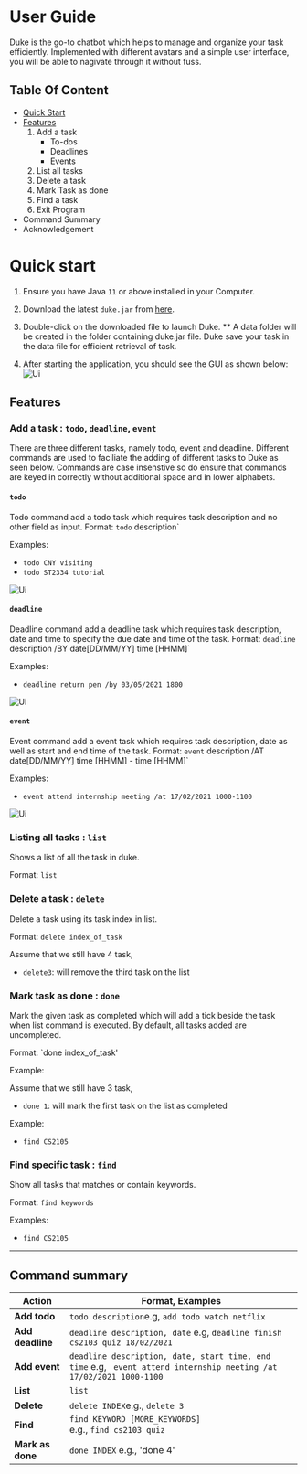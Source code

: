 # User Guide

Duke is the go-to chatbot which helps to manage and organize your task efficiently. Implemented with different avatars and a simple user interface, you will be able to nagivate through it without fuss.

## Table Of Content

* [Quick Start](#quick-start)
* [Features](#features)
	1. Add a task 
		* To-dos
		* Deadlines
		* Events
	2. List all tasks
	3. Delete a task
	4. Mark Task as done
	5. Find a task
	5. Exit Program
* Command Summary
* Acknowledgement 

# Quick start

1. Ensure you have Java `11` or above installed in your Computer.

2. Download the latest `duke.jar` from [here](https://github.com/se-edu/addressbook-level3/releases).

3. Double-click on the downloaded file to launch Duke. 
	** A data folder will be created in the folder containing duke.jar file. Duke save your task in the data file for efficient retrieval of task. 
	
4. After starting the application, you should see the GUI as shown below:
![Ui](https://github.com/SiTingST/ip/blob/master/docs/Ui.PNG)



## Features

### Add a task :  `todo`, `deadline`, `event`

There are three different tasks, namely todo, event and deadline. 
Different commands are used to faciliate the adding of different tasks to Duke as seen below.
Commands are case insenstive so do ensure that commands are keyed in correctly without additional space and in lower alphabets. 

#### `todo`
Todo command add a todo task which requires task description and no other field as input.
Format: `todo` description`

Examples:
* `todo CNY visiting`
* `todo ST2334 tutorial`

![Ui](images/addTodoTask.png)

#### `deadline`
Deadline command add a deadline task which requires task description, date and time to specify the due date and time of the task. 
Format: `deadline` description /BY date[DD/MM/YY] time [HHMM]`

Examples:
* `deadline return pen /by 03/05/2021 1800`

![Ui](images/addTodoTask.png)

#### `event`
Event command add a event task which requires task description, date as well as start and end time of the task. 
Format: `event` description /AT date[DD/MM/YY] time [HHMM] - time [HHMM]`

Examples:
* `event attend internship meeting /at 17/02/2021 1000-1100`

![Ui](images/addTodoTask.png)


### Listing all tasks : `list`

Shows a list of all the task in duke.

Format: `list`

### Delete a task : `delete`

Delete a task using its task index in list.

Format: `delete index_of_task`

Assume that we still have 4 task, 
* `delete3`: will remove the third task on the list


### Mark task as done : `done`

Mark the given task as completed which will add a tick beside the task when list command is executed. 
By default, all tasks added are uncompleted. 

Format: `done index_of_task'

Example:

Assume that we still have 3 task, 
* `done 1`: will mark the first task on the list as completed 


Example:
* `find CS2105`


### Find specific task : `find`

Show all tasks that matches or contain keywords. 

Format: `find keywords`

Examples:
* `find CS2105`

--------------------------------------------------------------------------------------------------------------------

## Command summary

Action | Format, Examples
--------|------------------
**Add todo** |  `todo description`e.g, `add todo watch netflix `
**Add deadline** | `deadline description, date` e.g, `deadline finish cs2103 quiz 18/02/2021 `
**Add event** | `deadline description, date, start time, end time` e.g, ` event attend internship meeting /at 17/02/2021 1000-1100`
**List** | `list`
**Delete** |`delete INDEX`e.g., `delete 3`
**Find** |  `find KEYWORD [MORE_KEYWORDS]`<br> e.g., `find cs2103 quiz`
**Mark as done** | `done INDEX` e.g., 'done 4'
